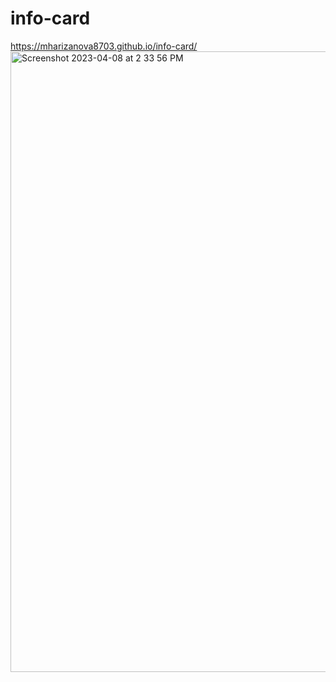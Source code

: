 # info-card
 
https://mharizanova8703.github.io/info-card/
<img width="993" alt="Screenshot 2023-04-08 at 2 33 56 PM" src="https://user-images.githubusercontent.com/85656320/230737417-6fbfdb2f-086a-4bf6-a92f-87da3cb87910.png">

